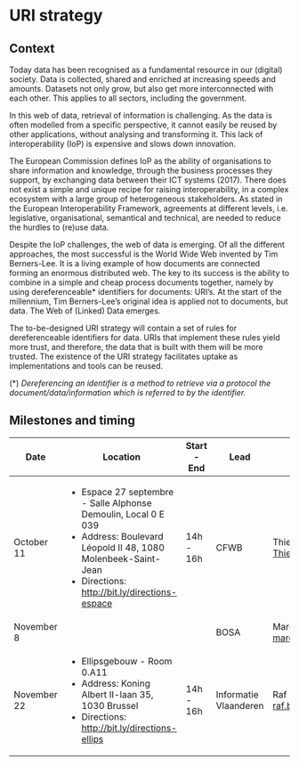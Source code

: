 # URI strategy

## Context


Today data has been recognised as a fundamental resource in our (digital) society. Data is collected, shared and enriched at
increasing speeds and amounts. Datasets not only grow, but also get more interconnected with each other. This applies to all sectors,
including the government.

In this web of data, retrieval of information is challenging. As the data is often modelled from a specific perspective,
it cannot easily be reused by other applications, without analysing and transforming it. This lack of interoperability (IoP) is
expensive and slows down innovation.

The European Commission defines IoP as the ability of organisations to share information and knowledge, through the business processes
they support, by exchanging data between their ICT systems (2017). There does not exist a simple and unique recipe for raising
interoperability, in a complex ecosystem with a large group of heterogeneous stakeholders.
As stated in the European Interoperability Framework, agreements at different levels, i.e. legislative, organisational,
semantical and technical, are needed to reduce the hurdles to (re)use data.

Despite the IoP challenges, the web of data is emerging. Of all the different approaches,
the most successful is the World Wide Web invented by Tim Berners-Lee. It is a living example of how documents are connected forming
an enormous distributed web. The key to its success is the ability to combine in a simple and cheap process documents together,
namely by using dereferenceable* identifiers for documents: URI’s. At the start of the millennium,
Tim Berners-Lee’s original idea is applied not to documents, but data. The Web of (Linked) Data emerges.

The to-be-designed URI strategy will contain a set of rules for dereferenceable identifiers for data.
URIs that implement these rules yield more trust, and therefore, the data that is built with them will be more trusted.
The existence of the URI strategy facilitates uptake as implementations and tools can be reused.

(*) _Dereferencing an identifier is a method to retrieve via a protocol the document/data/information which is referred to by the identifier._

## Milestones and timing

| Date | Location | Start - End | Lead | Contact | Register | 
| ---- | -------- | ----- | ---- | ------- | ----- | 
| October 11 | <ul><li>Espace 27 septembre - Salle Alphonse Demoulin, Local 0 E 039</li><li>Address: Boulevard Léopold II 48, 1080 Molenbeek-Saint-Jean</li><li>Directions: http://bit.ly/directions-espace</li></ul> | 14h - 16h | CFWB | Thierry Brouwer - <Thierry.BROUWER@cfwb.be> | see contact. |
| November 8 |    |  | BOSA | Marc Bruyland - <marc.bruyland@bosa.fgov.be> | |
| November 22 | <ul><li>Ellipsgebouw - Room 0.A11</li><li>Address: Koning Albert II-laan 35, 1030 Brussel</li><li>Directions: http://bit.ly/directions-ellips </li></ul> | 14h - 16h  | Informatie Vlaanderen | Raf Buyle - <raf.buyle@kb.vlaanderen.be> | http://bit.ly/registration-link-wg |
